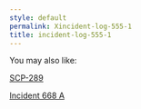 ```yaml
---
style: default
permalink: Xincident-log-555-1
title: incident-log-555-1
---
```

You may also like:

[SCP-289](http://scp-wiki.net/scp-289)

[Incident 668 A](http://scp-wiki.net/incident-668-a)
